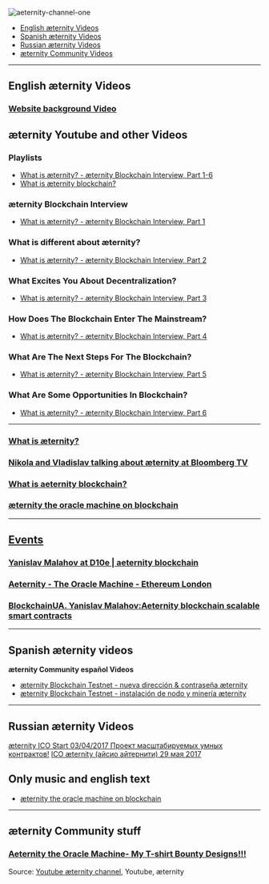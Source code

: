 ![aeternity-channel-one](http://aeternity.de/images-by-zwilla/aeternity-channel-one-3.jpg)
* [English æternity Videos](#english-æternity-videos)
* [Spanish æternity Videos](#spanish-æternity-videos)
* [Russian æternity Videos](#russian-æternity-videos)
* [æternity Community Videos](#æternity-community-stuff)


***
## English æternity Videos

### [Website background Video](https://www.aeternity.com/user/themes/aeon/files/video/novaeternity39.mp4)
 
 
## æternity Youtube and other Videos

### Playlists
* [What is æternity? - æternity Blockchain Interview, Part 1-6](https://www.youtube.com/watch?v=h28bqemW_-I&list=PLFtiUQof0wufcw6e0Fq33bFpCzODoSlrJ)
* [What is æternity blockchain?](https://www.youtube.com/watch?v=F9cqkdx1Llo)

### æternity Blockchain Interview
* [What is æternity? - æternity Blockchain Interview, Part 1](https://www.youtube.com/watch?v=h28bqemW_-I&index=1&list=PLFtiUQof0wufcw6e0Fq33bFpCzODoSlrJ)

### What is different about æternity?
* [What is æternity? - æternity Blockchain Interview, Part 2](https://www.youtube.com/watch?v=anUNHPxmOy4&index=2&list=PLFtiUQof0wufcw6e0Fq33bFpCzODoSlrJ)

### What Excites You About Decentralization?
* [What is æternity? - æternity Blockchain Interview, Part 3](https://www.youtube.com/watch?v=HDtvE7WpXJk&list=PLFtiUQof0wufcw6e0Fq33bFpCzODoSlrJ&index=3)

### How Does The Blockchain Enter The Mainstream?
* [What is æternity? - æternity Blockchain Interview, Part 4](https://www.youtube.com/watch?v=EsuqZ4z10gU&index=4&list=PLFtiUQof0wufcw6e0Fq33bFpCzODoSlrJ)

### What Are The Next Steps For The Blockchain?
* [What is æternity? - æternity Blockchain Interview, Part 5](https://www.youtube.com/watch?v=GLRpGbRqgTY&index=6&list=PLFtiUQof0wufcw6e0Fq33bFpCzODoSlrJ)

### What Are Some Opportunities In Blockchain?
* [What is æternity? - æternity Blockchain Interview, Part 6](https://www.youtube.com/watch?v=L1Kg5P9YfEA&index=5&list=PLFtiUQof0wufcw6e0Fq33bFpCzODoSlrJ)

***

### [What is æternity?](https://www.youtube.com/watch?v=MnRVK_9CEYI "What is aeternity?")

### [Nikola and Vladislav talking about æternity at Bloomberg TV](https://www.youtube.com/watch?v=zSO1RDBpHA4 "Nikola and Vladislav talking about æternity at Bloomberg TV")

### [What is aeternity blockchain?](https://www.youtube.com/watch?v=F9cqkdx1Llo "What is aeternity blockchain?")

### [æternity the oracle machine on blockchain](https://www.youtube.com/watch?v=lqP59HWnDus "æternity the oracle machine on blockchain")



***

## [**Events**](https://www.youtube.com/watch?v=Twvm5Ivl1FQ&list=PLZTjth8D1qBdyDGcvXeGk1WNcISbG1xEj "Events")

### [Yanislav Malahov at D10e | aeternity blockchain](https://www.youtube.com/watch?v=Twvm5Ivl1FQ&list=PLZTjth8D1qBdyDGcvXeGk1WNcISbG1xEj)

### [Aeternity - The Oracle Machine - Ethereum London](https://www.youtube.com/watch?v=r1TkgPJwy-U "Aeternity - The Oracle Machine - Ethereum London")


### [BlockchainUA. Yanislav Malahov:Aeternity blockchain scalable smart contracts](https://www.youtube.com/watch?v=yNtJf1DDY0Y)


***
## Spanish æternity videos

**æternity Community español Videos**
* [æternity Blockchain Testnet - nueva dirección & contraseña æternity](https://www.youtube.com/watch?v=ZPBSYMzeHNw)
* [æternity Blockchain Testnet - instalación de nodo y minería æternity](https://www.youtube.com/watch?v=bRkzGQo3nDA)

***

## Russian æternity Videos
[æternity ICO Start 03/04/2017 Проект масштабируемых умных контрактов!](https://www.youtube.com/watch?v=COlgOlKJskU)
[ICO æternity (айсио айтернити) 29 мая 2017](https://www.youtube.com/watch?v=eDttul_l-d4)

## Only music and english text
* [æternity the oracle machine on blockchain](https://www.youtube.com/watch?v=lqP59HWnDus)

***
## æternity Community stuff
### [Aeternity the Oracle Machine- My T-shirt Bounty Designs!!!](https://www.youtube.com/watch?v=I12pdOWkJW8 "Aeternity the Oracle Machine- My T-shirt Bounty Designs!!!")



Source:
[Youtube æternity channel](https://www.youtube.com/channel/UCEsM0b7QPazeMR80DxNkzCA), Youtube, æternity